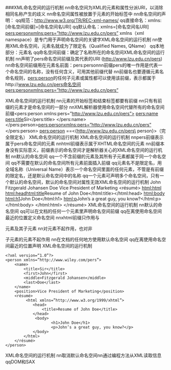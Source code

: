 ###XML命名空间的运行机制 
nn命名空间为XML的元素和属性分派URI，以消除相同名称产生的歧义
nn命名空间属性被放置于元素的开始标签中 
nn命名空间的声明：
qq规范：http://www.w3.org/TR/REC-xml-names/ 
qq直接命名：xmlns:[命名空间前缀]=[命名空间名URI] 
qq默认命名：xmlns=[命名空间名URI] <pers:personxmlns:pers=”http://www.lzu.edu.cn/pers”> <person xmlns=”http://www.lzu.edu.cn/pers”> xmlns（xml namespace）是专门用于声明命名空间的关键字XML命名空间的运行机制 
nn使用XML命名空间，元素名就成为了限定名（Qualified Names, QName）
qq本地部分：元素名
qq命名空间前缀：确定了名称所在的命名空间XML命名空间的运行机制
 nn声明了pers命名空间前缀及其代表的URI (http://www.lzu.edu.cn/pers) 
nn命名空间前缀用在元素名前面：pers:personnn前缀pers的唯一作用是代表一个命名空间的名称，没有任何含义，可用其他前缀代替
nn前缀名也要遵循元素名命名规则，<pers:person>的任何子元素或属性都可以使用该前缀，表示都属于http://www.lzu.edu.cn/pers命名空间<pers:personxmlns:pers=”http://www.lzu.edu.cn/pers”>


XML命名空间的运行机制 
nn元素的开始标签和结束标签都要有前缀
nn只有有前缀的元素才是命名空间的一部分
nnXML解析器使用命名空间代替所有的命名空间前缀<pers:person xmlns:pers=”http://www.lzu.edu.cn/pers”> <pers:name> <pers:title>Sir</pers:title> </pers:name> </pers:person><pers:personxmlns:pers=”http://www.lzu.edu.cn/pers”> <first/> </pers:person> <pers:person> ==<{http://www.lzu.edu.cn/pers\ person}>（完全限定名）
XML命名空间的运行机制 XML命名空间的运行机制 nnpers前缀表示属于pers命名空间的元素
nnhtml前缀表示属于XHTML命名空间的元素
nn前缀本身没有实际意义，前缀表示的命名空间才是解析器关心的XML命名空间的运行机制 
nn默认的命名空间
qq一个不含前缀的元素及其所有子元素都属于同一个命名空间
qq不需要在默认的命名空间所有元素前面插入前缀
qq元素名不是限定名，用全域名称（Universal Name）表示一个命名空间里面的任何元素，不管是有前缀的限定名，还是默认命名空间中的名称
qq一个元素可声明多个命名空间，只有一个默认的命名空间，默认的命名空间对属性无效XML命名空间的运行机制 <?xml version=“1.0”?> <person xmlns=“http://www.wiley.com/pers” xmlns:html=“http://www.w3.org/1999/xhtml”> <name> <title>Sir</title> <first>John</first> <middle>Fitzgerald Johansen</middle> <last>Doe</last> </name> <position>Vice President of Marketing</position> <résumé> <html:html> <html:head><html:title>Resume of John Doe</html:title></html:head> <html:body> <html:h1>John Doe</html:h1> <html:p>John’s a great guy, you know?</html:p> </html:body> </html:html> </résumé> </person>
 XML命名空间的运行机制 
nn默认的命名空间
qq可以在文档的任何一个元素里声明命名空间前缀
qq在离使用命名空间最近的位置定义命名空间
nnxhtml前缀只作用与<p>元素及其子元素
nn对<name>元素不起作用，也对非<p>子元素的元素不起作用
nn在文档的任何地方使用默认命名空间
qq在离使用命名空间最近的位置声明 XML命名空间的运行机制 
```
<?xml version=“1.0”?> 
<person xmlns=”http://www.wiley.com/pers”>
    <name>
        <title>Sir</title>
        <first>John</first>
        <middle>Fitzgerald Johansen</middle>
        <last>Doe</last>
    </name>
    <position>Vice President of Marketing</position>
    <résumé>
         <html xmlns=”http://www.w3.org/1999/xhtml”>
            <head>
                <title>Resume of John Doe</title>
            </head>
             <body>
                    <h1>John Doe</h1>
                    <p>John’s a great guy, you know?</p>
            </body>
        </html>
    </résumé>
</person> 
```
XML命名空间的运行机制
 nn取消默认命名空间nn通过编程方法从XML读取信息
qqDOM和SAX


